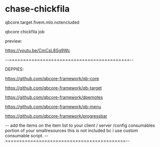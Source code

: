 # chase-chickfila
qbcore.target.fivem.mlo.notencluded

qbcore chickfila job



preview:

https://youtu.be/CmCsL8Sg9Wc

--===========================================--

DEPPIES:

https://github.com/qbcore-framework/qb-core

https://github.com/qbcore-framework/qb-target

https://github.com/qbcore-framework/dpemotes

https://github.com/qbcore-framework/qb-menu

https://github.com/qbcore-framework/progressbar

-- add the items on the item list to your client / server /config    consumables portion of your smallresources  this is not included bc i use custom consumable script.
--===========================================--
